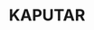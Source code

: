 ---
lastmod: '2025-04-06T06:05:20+00:00'
latitude: -30.413331
layout: suburb
longitude: 149.767538
postcode: '2390'
state: NSW
title: KAPUTAR
url: /nsw/kaputar/
---